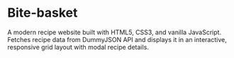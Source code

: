 # Bite-basket
A modern recipe website built with HTML5, CSS3, and vanilla JavaScript. Fetches recipe data from DummyJSON API and displays it in an interactive, responsive grid layout with modal recipe details.

